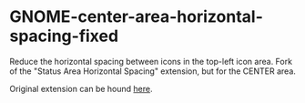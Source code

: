 # GNOME-center-area-horizontal-spacing-fixed
Reduce the horizontal spacing between icons in the top-left icon area. 
Fork of the "Status Area Horizontal Spacing" extension, but for the CENTER area. 

Original extension can be hound [here](https://gitlab.com/p91paul/status-area-horizontal-spacing-gnome-shell-extension).
